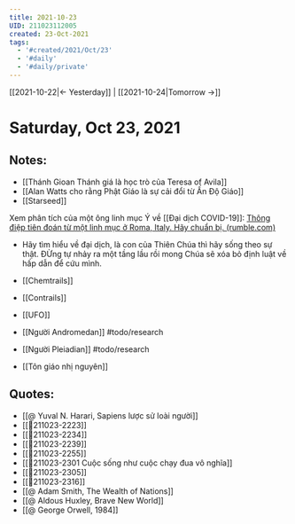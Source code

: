 ```yaml
---
title: 2021-10-23
UID: 211023112005
created: 23-Oct-2021
tags:
  - '#created/2021/Oct/23'
  - '#daily'
  - '#daily/private'
---
```

[[2021-10-22|<- Yesterday]] | [[2021-10-24|Tomorrow ->]]
# Saturday, Oct 23, 2021

## Notes:
- [[Thánh Gioan Thánh giá là học trò của Teresa of Avila]]
- [[Alan Watts cho rằng Phật Giáo là sự cải đổi từ Ấn Độ Giáo]]
- [[Starseed]]

Xem phân tích của một ông linh mục Ý về [[Đại dịch COVID-19]]: [Thông điệp tiên đoán từ một linh mục ở Roma, Italy. Hãy chuẩn bị. (rumble.com)](https://rumble.com/vm1235-thng-ip-tin-on-t-mt-linh-mc-c.html)
- Hãy tìm hiểu về đại dịch, là con của Thiên Chúa thì hãy sống theo sự thật. ĐỪng tự nhảy ra một tầng lầu rồi mong Chúa sẽ xóa bỏ định luật về hấp dẫn để cứu mình.

- [[Chemtrails]]
- [[Contrails]]
- [[UFO]]
- [[Người Andromedan]] #todo/research 
- [[Người Pleiadian]] #todo/research 
- [[Tôn giáo nhị nguyên]]

## Quotes:
- [[@ Yuval N. Harari, Sapiens lược sử loài người]]
- [[💬211023-2223]]
- [[💬211023-2234]]
- [[💬211023-2239]]
- [[💬211023-2255]]
- [[💬211023-2301 Cuộc sống như cuộc chạy đua vô nghĩa]]
- [[💬211023-2305]]
- [[💬211023-2316]]
- [[@ Adam Smith, The Wealth of Nations]]
- [[@ Aldous Huxley, Brave New World]]
- [[@ George Orwell, 1984]]